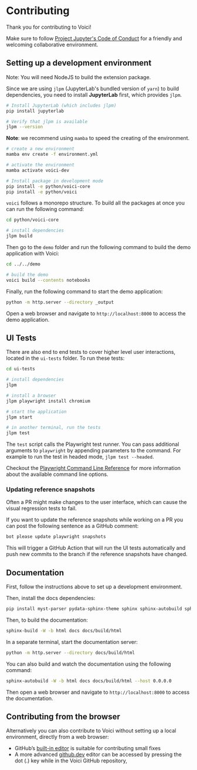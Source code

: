 # Contributing

Thank you for contributing to Voici!

Make sure to follow [Project Jupyter's Code of Conduct](https://github.com/jupyter/governance/blob/master/conduct/code_of_conduct.md)
for a friendly and welcoming collaborative environment.

## Setting up a development environment

Note: You will need NodeJS to build the extension package.

Since we are using `jlpm` (JupyterLab's bundled version of `yarn`) to build dependencies, you need to install **JupyterLab** first, which provides `jlpm`.

```bash
# Install JupyterLab (which includes jlpm)
pip install jupyterlab

# Verify that jlpm is available
jlpm --version
```

**Note**: we recommend using `mamba` to speed the creating of the environment.

```bash
# create a new environment
mamba env create -f environment.yml

# activate the environment
mamba activate voici-dev

# Install package in development mode
pip install -e python/voici-core
pip install -e python/voici
```

`voici` follows a monorepo structure. To build all the packages at once you can run the following command:

```bash
cd python/voici-core

# install dependencies
jlpm build
```

Then go to the `demo` folder and run the following command to build the demo application with Voici:

```bash
cd ../../demo

# build the demo
voici build --contents notebooks
```

Finally, run the following command to start the demo application:

```bash
python -m http.server --directory _output
```

Open a web browser and navigate to `http://localhost:8000` to access the demo application.

## UI Tests

There are also end to end tests to cover higher level user interactions, located in the `ui-tests` folder. To run these tests:

```bash
cd ui-tests

# install dependencies
jlpm

# install a browser
jlpm playwright install chromium

# start the application
jlpm start

# in another terminal, run the tests
jlpm test
```

The `test` script calls the Playwright test runner. You can pass additional arguments to `playwright` by appending parameters to the command. For example to run the test in headed mode, `jlpm test --headed`.

Checkout the [Playwright Command Line Reference](https://playwright.dev/docs/test-cli/) for more information about the available command line options.

### Updating reference snapshots

Often a PR might make changes to the user interface, which can cause the visual regression tests to fail.

If you want to update the reference snapshots while working on a PR you can post the following sentence as a GitHub comment:

```bash
bot please update playwright snapshots
```

This will trigger a GitHub Action that will run the UI tests automatically and push new commits to the branch if the reference snapshots have changed.

## Documentation

First, follow the instructions above to set up a development environment.

Then, install the docs dependencies:

```bash
pip install myst-parser pydata-sphinx-theme sphinx sphinx-autobuild sphinxcontrib-video
```

Then, to build the documentation:

```bash
sphinx-build -W -b html docs docs/build/html
```

In a separate terminal, start the documentation server:

```bash
python -m http.server --directory docs/build/html
```

You can also build and watch the documentation using the following command:

```bash
sphinx-autobuild -W -b html docs docs/build/html --host 0.0.0.0
```

Then open a web browser and navigate to `http://localhost:8000` to access the documentation.

## Contributing from the browser

Alternatively you can also contribute to Voici without setting up a local environment, directly from a web browser:

- GitHub’s [built-in editor](https://docs.github.com/en/repositories/working-with-files/managing-files/editing-files) is suitable for contributing small fixes
- A more advanced [github.dev](https://docs.github.com/en/codespaces/the-githubdev-web-based-editor) editor can be accessed by pressing the dot (.) key while in the Voici GitHub repository,

